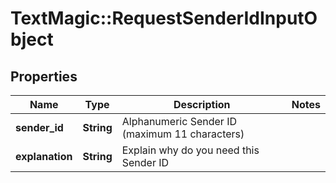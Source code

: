 # TextMagic::RequestSenderIdInputObject

## Properties
Name | Type | Description | Notes
------------ | ------------- | ------------- | -------------
**sender_id** | **String** | Alphanumeric Sender ID (maximum 11 characters) | 
**explanation** | **String** | Explain why do you need this Sender ID | 


